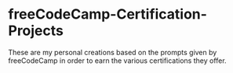 # freeCodeCamp-Certification-Projects
These are my personal creations based on the prompts given by freeCodeCamp in order to earn the various certifications they offer.
